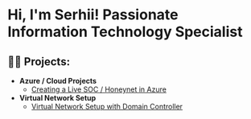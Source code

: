 <h1>Hi, I'm Serhii! Passionate Information Technology Specialist</h1>

<h2>👨‍💻 Projects:</h2>

- <b>Azure / Cloud Projects</b>
  - [Creating a Live SOC / Honeynet in Azure](https://github.com/serhiialtman/Azure-SOC)
- <b>Virtual Network Setup</b>
  - [Virtual Network Setup with Domain Controller](https://github.com/serhiialtman/Virtual-Network-Setup-with-Domain-Controller.git)


